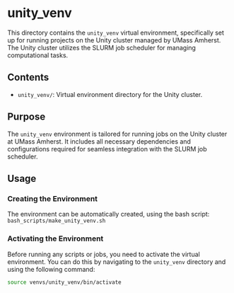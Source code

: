# unity_venv

This directory contains the `unity_venv` virtual environment, specifically set up for running projects on the Unity
cluster managed by UMass Amherst. The Unity cluster utilizes the SLURM job scheduler for managing computational tasks.

## Contents

- `unity_venv/`: Virtual environment directory for the Unity cluster.

## Purpose

The `unity_venv` environment is tailored for running jobs on the Unity cluster at UMass Amherst. It includes all
necessary dependencies and configurations required for seamless integration with the SLURM job scheduler.

## Usage

### Creating the Environment

The environment can be automatically created, using the bash script: `bash_scripts/make_unity_venv.sh`

### Activating the Environment

Before running any scripts or jobs, you need to activate the virtual environment. You can do this by navigating to
the `unity_venv` directory and using the following command:

```bash
source venvs/unity_venv/bin/activate
